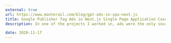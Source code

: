 ```yaml
---
external: true
url: https://www.monterail.com/blog/gpt-ads-in-spa-next.js
title: Google Publisher Tag Ads in Next.js Single Page Application Case Study
description: In one of the projects I worked in, ads were the only source of income for the client, so they had to be implemented properly. Ad agency hired by client used Google Publisher Tag (GPT) ads, which is a popular choice.

date: 2020-11-17
---
```

